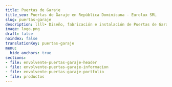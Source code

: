 ```yaml
---
title: Puertas de Garaje
title_seo: Puertas de Garaje en República Dominicana - Eurolux SRL
slug: puertas-garaje
description: llll➤ Diseño, fabricación e instalación de Puertas de Garaje ✅ y todo tipo de envolvente y fachada ligera para su proyecto.
image: logo.png
draft: false
noindex: false
translationKey: puertas-garaje
menu:
  hide_anchors: true
sections:
- file: envolvente-puertas-garaje-header
- file: envolvente-puertas-garaje-informacion
- file: envolvente-puertas-garaje-portfolio
- file: productos
---
```


